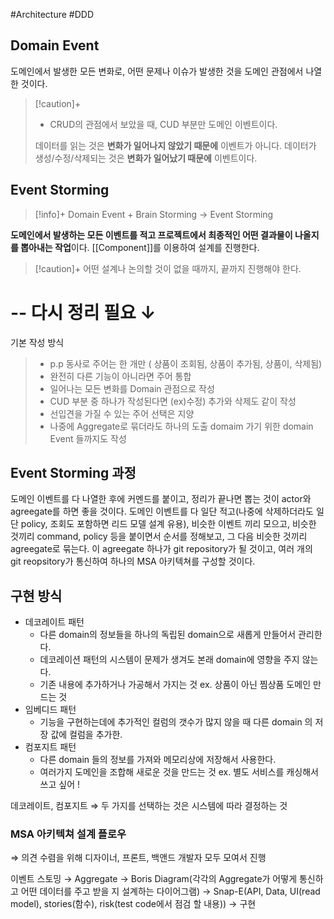 #Architecture #DDD 

## Domain Event
도메인에서 발생한 모든 변화로, 어떤 문제나 이슈가 발생한 것을 도메인 관점에서 나열한 것이다.

> [!caution]+ 
> + CRUD의 관점에서 보았을 때, CUD 부분만 도메인 이벤트이다.
> 
> 데이터를 읽는 것은 **변화가 일어나지 않았기 때문에** 이벤트가 아니다.
> 데이터가 생성/수정/삭제되는 것은 **변화가 일어났기 때문에** 이벤트이다.

## Event Storming
> [!info]+ 
> Domain Event + Brain Storming → Event Storming

**도메인에서 발생하는 모든 이벤트를 적고 프로젝트에서 최종적인 어떤 결과물이 나올지를 뽑아내는 작업**이다. [[Component]]를 이용하여 설계를 진행한다. 

> [!caution]+ 
> 어떤 설계나 논의할 것이 없을 때까지, 끝까지 진행해야 한다.
# -- 다시 정리 필요 ↓

기본 작성 방식
> - p.p 동사로 주어는 한 개만 ( 상품이 조회됨, 상품이 추가됨, 상품이, 삭제됨)
> - 완전히 다른 기능이 아니라면 주어 통합
> - 일어나는 모든 변화를 Domain 관점으로 작성
> - CUD 부분 중 하나가 작성된다면 (ex)수정) 추가와 삭제도 같이 작성
> - 선입견을 가질 수 있는 주어 선택은 지양
> - 나중에 Aggregate로 묶더라도 하나의 도출 domaim 가기 위한 domain Event 들까지도 작성
## Event Storming 과정
도메인 이벤트를 다 나열한 후에 커멘드를 붙이고, 정리가 끝나면 뽑는 것이 actor와 agreegate를 하면 좋을 것이다.
도메인 이벤트를 다 일단 적고(나중에 삭제하더라도 일단 policy, 조회도 포함하면 리드 모델 설계 유용),
비슷한 이벤트 끼리 모으고,
 비슷한 것끼리 command, policy 등을 붙이면서 순서를 정해보고,
 그 다음 비슷한 것끼리 agreegate로 묶는다.
 이 agreegate 하나가 git repository가 될 것이고, 
 여러 개의 git reopsitory가 통신하여 하나의 MSA 아키텍쳐를 구성할 것이다.
## 구현 방식
- 데코레이트 패턴
	 - 다른 domain의 정보들을 하나의 독립된 domain으로 새롭게 만들어서 관리한다.
	 - 데코레이션 패턴의 시스템이 문제가 생겨도 본래 domain에 영향을 주지 않는다.
	 - 기존 내용에 추가하거나 가공해서 가지는 것 ex. 상품이 아닌 찜상품 도메인 만드는 것 
- 임베디드 패턴
	 - 기능을 구현하는데에 추가적인 컬럼의 갯수가 많지 않을 때 다른 domain 의 저장 값에 컬럼을 추가한.
- 컴포지트 패턴
	- 다른 domain 들의 정보를 가져와 메모리상에 저장해서 사용한다.
	- 여러가지 도메인을 조합해 새로운 것을 만드는 것 ex. 별도 서비스를 캐싱해서 쓰고 싶어 ! 

데코레이트, 컴포지트 ⇒ 두 가지를 선택하는 것은 시스템에 따라 결정하는 것 

 ### MSA 아키텍쳐 설계 플로우
 ⇒ 의견 수렴을 위해 디자이너, 프론트, 백앤드 개발자 모두 모여서 진행
 
 이벤트 스토밍 → Aggregate → Boris Diagram(각각의 Aggregate가 어떻게 통신하고 어떤 데이터를 주고 받을 지 설계하는 다이어그램) → Snap-E(API, Data, UI(read model), stories(함수), risk(test code에서 점검 할 내용)) → 구현
